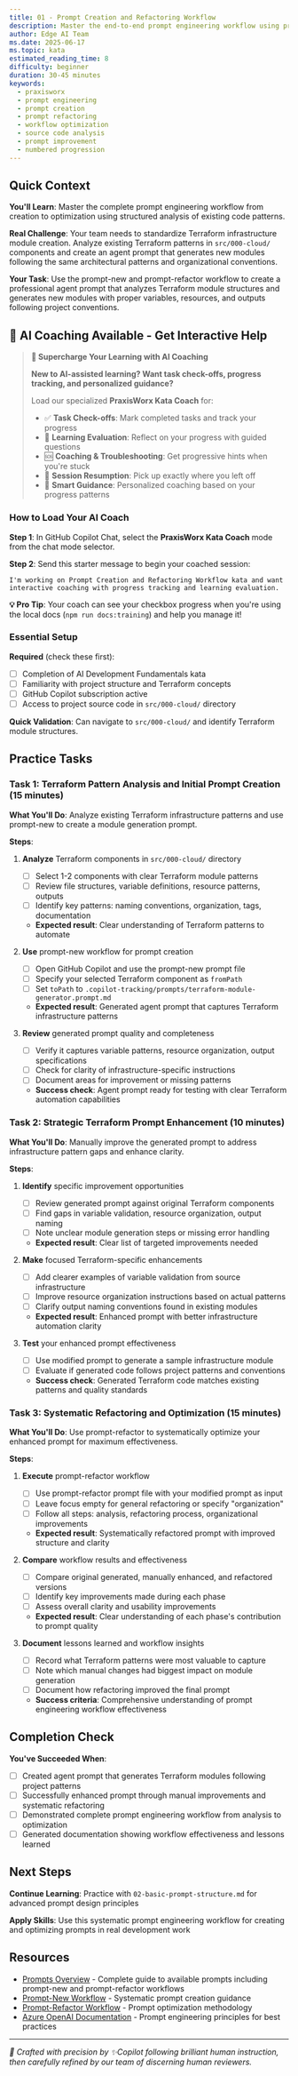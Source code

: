 ```yaml
---
title: 01 - Prompt Creation and Refactoring Workflow
description: Master the end-to-end prompt engineering workflow using prompt-new and prompt-refactor to create, modify, and optimize prompts from source code
author: Edge AI Team
ms.date: 2025-06-17
ms.topic: kata
estimated_reading_time: 8
difficulty: beginner
duration: 30-45 minutes
keywords:
  - praxisworx
  - prompt engineering
  - prompt creation
  - prompt refactoring
  - workflow optimization
  - source code analysis
  - prompt improvement
  - numbered progression
---
```


## Quick Context

**You'll Learn**: Master the complete prompt engineering workflow from creation to optimization using structured analysis of existing code patterns.

**Real Challenge**: Your team needs to standardize Terraform infrastructure module creation. Analyze existing Terraform patterns in `src/000-cloud/` components and create an agent prompt that generates new modules following the same architectural patterns and organizational conventions.

**Your Task**: Use the prompt-new and prompt-refactor workflow to create a professional agent prompt that analyzes Terraform module structures and generates new modules with proper variables, resources, and outputs following project conventions.

## 🤖 AI Coaching Available - Get Interactive Help

> **🚀 Supercharge Your Learning with AI Coaching**
>
> **New to AI-assisted learning? Want task check-offs, progress tracking, and personalized guidance?**
>
> Load our specialized **PraxisWorx Kata Coach** for:
>
> - ✅ **Task Check-offs**: Mark completed tasks and track your progress
> - 🎯 **Learning Evaluation**: Reflect on your progress with guided questions
> - 🆘 **Coaching & Troubleshooting**: Get progressive hints when you're stuck
> - 🔄 **Session Resumption**: Pick up exactly where you left off
> - 🧭 **Smart Guidance**: Personalized coaching based on your progress patterns

### How to Load Your AI Coach

**Step 1**: In GitHub Copilot Chat, select the **PraxisWorx Kata Coach** mode from the chat mode selector.

**Step 2**: Send this starter message to begin your coached session:

```text
I'm working on Prompt Creation and Refactoring Workflow kata and want interactive coaching with progress tracking and learning evaluation.
```

**💡 Pro Tip**: Your coach can see your checkbox progress when you're using the local docs (`npm run docs:training`) and help you manage it!

### Essential Setup

**Required** (check these first):

- [ ] Completion of AI Development Fundamentals kata
- [ ] Familiarity with project structure and Terraform concepts
- [ ] GitHub Copilot subscription active
- [ ] Access to project source code in `src/000-cloud/` directory

**Quick Validation**: Can navigate to `src/000-cloud/` and identify Terraform module structures.

## Practice Tasks

### Task 1: Terraform Pattern Analysis and Initial Prompt Creation (15 minutes)

**What You'll Do**: Analyze existing Terraform infrastructure patterns and use prompt-new to create a module generation prompt.

**Steps**:

1. **Analyze** Terraform components in `src/000-cloud/` directory
   - [ ] Select 1-2 components with clear Terraform module patterns
   - [ ] Review file structures, variable definitions, resource patterns, outputs
   - [ ] Identify key patterns: naming conventions, organization, tags, documentation
   - **Expected result**: Clear understanding of Terraform patterns to automate

2. **Use** prompt-new workflow for prompt creation
   - [ ] Open GitHub Copilot and use the prompt-new prompt file
   - [ ] Specify your selected Terraform component as `fromPath`
   - [ ] Set `toPath` to `.copilot-tracking/prompts/terraform-module-generator.prompt.md`
   - **Expected result**: Generated agent prompt that captures Terraform infrastructure patterns

3. **Review** generated prompt quality and completeness
   - [ ] Verify it captures variable patterns, resource organization, output specifications
   - [ ] Check for clarity of infrastructure-specific instructions
   - [ ] Document areas for improvement or missing patterns
   - **Success check**: Agent prompt ready for testing with clear Terraform automation capabilities

### Task 2: Strategic Terraform Prompt Enhancement (10 minutes)

**What You'll Do**: Manually improve the generated prompt to address infrastructure pattern gaps and enhance clarity.

**Steps**:

1. **Identify** specific improvement opportunities
   - [ ] Review generated prompt against original Terraform components
   - [ ] Find gaps in variable validation, resource organization, output naming
   - [ ] Note unclear module generation steps or missing error handling
   - **Expected result**: Clear list of targeted improvements needed

2. **Make** focused Terraform-specific enhancements
   - [ ] Add clearer examples of variable validation from source infrastructure
   - [ ] Improve resource organization instructions based on actual patterns
   - [ ] Clarify output naming conventions found in existing modules
   - **Expected result**: Enhanced prompt with better infrastructure automation clarity

3. **Test** your enhanced prompt effectiveness
   - [ ] Use modified prompt to generate a sample infrastructure module
   - [ ] Evaluate if generated code follows project patterns and conventions
   - **Success check**: Generated Terraform code matches existing patterns and quality standards

### Task 3: Systematic Refactoring and Optimization (15 minutes)

**What You'll Do**: Use prompt-refactor to systematically optimize your enhanced prompt for maximum effectiveness.

**Steps**:

1. **Execute** prompt-refactor workflow
   - [ ] Use prompt-refactor prompt file with your modified prompt as input
   - [ ] Leave focus empty for general refactoring or specify "organization"
   - [ ] Follow all steps: analysis, refactoring process, organizational improvements
   - **Expected result**: Systematically refactored prompt with improved structure and clarity

2. **Compare** workflow results and effectiveness
   - [ ] Compare original generated, manually enhanced, and refactored versions
   - [ ] Identify key improvements made during each phase
   - [ ] Assess overall clarity and usability improvements
   - **Expected result**: Clear understanding of each phase's contribution to prompt quality

3. **Document** lessons learned and workflow insights
   - [ ] Record what Terraform patterns were most valuable to capture
   - [ ] Note which manual changes had biggest impact on module generation
   - [ ] Document how refactoring improved the final prompt
   - **Success criteria**: Comprehensive understanding of prompt engineering workflow effectiveness

## Completion Check

**You've Succeeded When**:

- [ ] Created agent prompt that generates Terraform modules following project patterns
- [ ] Successfully enhanced prompt through manual improvements and systematic refactoring
- [ ] Demonstrated complete prompt engineering workflow from analysis to optimization
- [ ] Generated documentation showing workflow effectiveness and lessons learned

## Next Steps

**Continue Learning**: Practice with `02-basic-prompt-structure.md` for advanced prompt design principles

**Apply Skills**: Use this systematic prompt engineering workflow for creating and optimizing prompts in real development work

## Resources

- [Prompts Overview](/.github/prompts/README.md) - Complete guide to available prompts including prompt-new and prompt-refactor workflows
- [Prompt-New Workflow](/.github/prompts/prompt-new.prompt.md) - Systematic prompt creation guidance
- [Prompt-Refactor Workflow](/.github/prompts/prompt-refactor.prompt.md) - Prompt optimization methodology
- [Azure OpenAI Documentation][prompt-engineering-azure] - Prompt engineering principles for best practices

---

<!-- Reference Links -->
[prompt-engineering-azure]: https://learn.microsoft.com/azure/ai-services/openai/concepts/prompt-engineering

<!-- markdownlint-disable MD036 -->
*🤖 Crafted with precision by ✨Copilot following brilliant human instruction,
then carefully refined by our team of discerning human reviewers.*
<!-- markdownlint-enable MD036 -->
